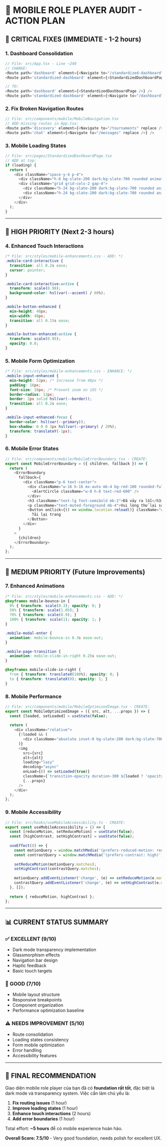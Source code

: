 # 📱 MOBILE ROLE PLAYER AUDIT - ACTION PLAN

## 🚨 **CRITICAL FIXES (IMMEDIATE - 1-2 hours)**

### **1. Dashboard Consolidation**
```typescript
// File: src/App.tsx - Line ~240
// CHANGE:
<Route path='dashboard' element={<Navigate to="/standardized-dashboard" replace />} />
<Route path='standardized-dashboard' element={<StandardizedDashboardPage />} />

// TO:
<Route path='dashboard' element={<StandardizedDashboardPage />} />
<Route path='standardized-dashboard' element={<Navigate to="/dashboard" replace />} />
```

### **2. Fix Broken Navigation Routes**
```typescript
// File: src/components/mobile/MobileNavigation.tsx
// ADD missing routes in App.tsx:
<Route path='discovery' element={<Navigate to="/tournaments" replace />} />
<Route path='chat' element={<Navigate to="/messages" replace />} />
```

### **3. Mobile Loading States**
```typescript
// File: src/pages/StandardizedDashboardPage.tsx
// ADD at top:
if (loading) {
  return (
    <div className="space-y-4 p-4">
      <div className="h-8 bg-slate-200 dark:bg-slate-700 rounded animate-pulse" />
      <div className="grid grid-cols-2 gap-4">
        <div className="h-24 bg-slate-200 dark:bg-slate-700 rounded animate-pulse" />
        <div className="h-24 bg-slate-200 dark:bg-slate-700 rounded animate-pulse" />
      </div>
    </div>
  );
}
```

---

## 🔧 **HIGH PRIORITY (Next 2-3 hours)**

### **4. Enhanced Touch Interactions**
```css
/* File: src/styles/mobile-enhancements.css - ADD: */
.mobile-card-interactive {
  transition: all 0.2s ease;
  cursor: pointer;
}

.mobile-card-interactive:active {
  transform: scale(0.98);
  background-color: hsl(var(--accent) / 60%);
}

.mobile-button-enhanced {
  min-height: 48px;
  min-width: 48px;
  transition: all 0.15s ease;
}

.mobile-button-enhanced:active {
  transform: scale(0.95);
  opacity: 0.8;
}
```

### **5. Mobile Form Optimization**
```css
/* File: src/styles/mobile-enhancements.css - ENHANCE: */
.mobile-input-enhanced {
  min-height: 52px; /* Increase from 48px */
  padding: 16px;
  font-size: 16px; /* Prevent zoom on iOS */
  border-radius: 12px;
  border: 2px solid hsl(var(--border));
  transition: all 0.2s ease;
}

.mobile-input-enhanced:focus {
  border-color: hsl(var(--primary));
  box-shadow: 0 0 0 3px hsl(var(--primary) / 20%);
  transform: translateY(-1px);
}
```

### **6. Mobile Error States**
```typescript
// File: src/components/mobile/MobileErrorBoundary.tsx - CREATE:
export const MobileErrorBoundary = ({ children, fallback }) => {
  return (
    <ErrorBoundary
      fallback={
        <div className="p-6 text-center">
          <div className="w-16 h-16 mx-auto mb-4 bg-red-100 rounded-full flex items-center justify-center">
            <AlertCircle className="w-8 h-8 text-red-600" />
          </div>
          <h3 className="text-lg font-semibold mb-2">Đã xảy ra lỗi</h3>
          <p className="text-muted-foreground mb-4">Vui lòng thử lại sau</p>
          <Button onClick={() => window.location.reload()} className="w-full">
            Tải lại trang
          </Button>
        </div>
      }
    >
      {children}
    </ErrorBoundary>
  );
};
```

---

## 🎨 **MEDIUM PRIORITY (Future Improvements)**

### **7. Enhanced Animations**
```css
/* File: src/styles/mobile-enhancements.css - ADD: */
@keyframes mobile-bounce-in {
  0% { transform: scale(0.3); opacity: 0; }
  50% { transform: scale(1.05); }
  70% { transform: scale(0.9); }
  100% { transform: scale(1); opacity: 1; }
}

.mobile-modal-enter {
  animation: mobile-bounce-in 0.3s ease-out;
}

.mobile-page-transition {
  animation: mobile-slide-in-right 0.25s ease-out;
}

@keyframes mobile-slide-in-right {
  from { transform: translateX(100%); opacity: 0; }
  to { transform: translateX(0); opacity: 1; }
}
```

### **8. Mobile Performance**
```typescript
// File: src/components/mobile/MobileOptimizedImage.tsx - CREATE:
export const MobileOptimizedImage = ({ src, alt, ...props }) => {
  const [loaded, setLoaded] = useState(false);
  
  return (
    <div className="relative">
      {!loaded && (
        <div className="absolute inset-0 bg-slate-200 dark:bg-slate-700 animate-pulse rounded" />
      )}
      <img
        src={src}
        alt={alt}
        loading="lazy"
        decoding="async"
        onLoad={() => setLoaded(true)}
        className={`transition-opacity duration-300 ${loaded ? 'opacity-100' : 'opacity-0'}`}
        {...props}
      />
    </div>
  );
};
```

### **9. Mobile Accessibility**
```typescript
// File: src/hooks/useMobileAccessibility.ts - CREATE:
export const useMobileAccessibility = () => {
  const [reduceMotion, setReduceMotion] = useState(false);
  const [highContrast, setHighContrast] = useState(false);
  
  useEffect(() => {
    const motionQuery = window.matchMedia('(prefers-reduced-motion: reduce)');
    const contrastQuery = window.matchMedia('(prefers-contrast: high)');
    
    setReduceMotion(motionQuery.matches);
    setHighContrast(contrastQuery.matches);
    
    motionQuery.addEventListener('change', (e) => setReduceMotion(e.matches));
    contrastQuery.addEventListener('change', (e) => setHighContrast(e.matches));
  }, []);
  
  return { reduceMotion, highContrast };
};
```

---

## 📊 **CURRENT STATUS SUMMARY**

### ✅ **EXCELLENT (9/10)**
- Dark mode transparency implementation
- Glassmorphism effects
- Navigation bar design
- Haptic feedback
- Basic touch targets

### 🔧 **GOOD (7/10)**
- Mobile layout structure
- Responsive breakpoints
- Component organization
- Performance optimization baseline

### ⚠️ **NEEDS IMPROVEMENT (5/10)**
- Route consolidation
- Loading states consistency
- Form mobile optimization
- Error handling
- Accessibility features

---

## 🎯 **FINAL RECOMMENDATION**

Giao diện mobile role player của bạn đã có **foundation rất tốt**, đặc biệt là dark mode và transparency system. Việc cần làm chủ yếu là:

1. **Fix routing issues** (1 hour)
2. **Improve loading states** (1 hour) 
3. **Enhance touch interactions** (2 hours)
4. **Add error boundaries** (1 hour)

Total effort: **~5 hours** để có mobile experience hoàn hảo.

**Overall Score: 7.5/10** - Very good foundation, needs polish for excellent UX.
